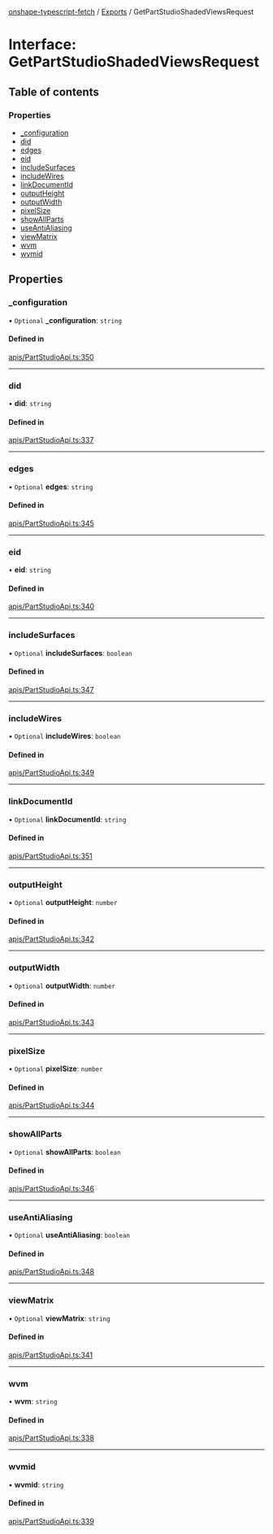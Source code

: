 [onshape-typescript-fetch](../README.md) / [Exports](../modules.md) / GetPartStudioShadedViewsRequest

# Interface: GetPartStudioShadedViewsRequest

## Table of contents

### Properties

- [\_configuration](GetPartStudioShadedViewsRequest.md#_configuration)
- [did](GetPartStudioShadedViewsRequest.md#did)
- [edges](GetPartStudioShadedViewsRequest.md#edges)
- [eid](GetPartStudioShadedViewsRequest.md#eid)
- [includeSurfaces](GetPartStudioShadedViewsRequest.md#includesurfaces)
- [includeWires](GetPartStudioShadedViewsRequest.md#includewires)
- [linkDocumentId](GetPartStudioShadedViewsRequest.md#linkdocumentid)
- [outputHeight](GetPartStudioShadedViewsRequest.md#outputheight)
- [outputWidth](GetPartStudioShadedViewsRequest.md#outputwidth)
- [pixelSize](GetPartStudioShadedViewsRequest.md#pixelsize)
- [showAllParts](GetPartStudioShadedViewsRequest.md#showallparts)
- [useAntiAliasing](GetPartStudioShadedViewsRequest.md#useantialiasing)
- [viewMatrix](GetPartStudioShadedViewsRequest.md#viewmatrix)
- [wvm](GetPartStudioShadedViewsRequest.md#wvm)
- [wvmid](GetPartStudioShadedViewsRequest.md#wvmid)

## Properties

### \_configuration

• `Optional` **\_configuration**: `string`

#### Defined in

[apis/PartStudioApi.ts:350](https://github.com/toebes/onshape-typescript-fetch/blob/3e11ae1/apis/PartStudioApi.ts#L350)

___

### did

• **did**: `string`

#### Defined in

[apis/PartStudioApi.ts:337](https://github.com/toebes/onshape-typescript-fetch/blob/3e11ae1/apis/PartStudioApi.ts#L337)

___

### edges

• `Optional` **edges**: `string`

#### Defined in

[apis/PartStudioApi.ts:345](https://github.com/toebes/onshape-typescript-fetch/blob/3e11ae1/apis/PartStudioApi.ts#L345)

___

### eid

• **eid**: `string`

#### Defined in

[apis/PartStudioApi.ts:340](https://github.com/toebes/onshape-typescript-fetch/blob/3e11ae1/apis/PartStudioApi.ts#L340)

___

### includeSurfaces

• `Optional` **includeSurfaces**: `boolean`

#### Defined in

[apis/PartStudioApi.ts:347](https://github.com/toebes/onshape-typescript-fetch/blob/3e11ae1/apis/PartStudioApi.ts#L347)

___

### includeWires

• `Optional` **includeWires**: `boolean`

#### Defined in

[apis/PartStudioApi.ts:349](https://github.com/toebes/onshape-typescript-fetch/blob/3e11ae1/apis/PartStudioApi.ts#L349)

___

### linkDocumentId

• `Optional` **linkDocumentId**: `string`

#### Defined in

[apis/PartStudioApi.ts:351](https://github.com/toebes/onshape-typescript-fetch/blob/3e11ae1/apis/PartStudioApi.ts#L351)

___

### outputHeight

• `Optional` **outputHeight**: `number`

#### Defined in

[apis/PartStudioApi.ts:342](https://github.com/toebes/onshape-typescript-fetch/blob/3e11ae1/apis/PartStudioApi.ts#L342)

___

### outputWidth

• `Optional` **outputWidth**: `number`

#### Defined in

[apis/PartStudioApi.ts:343](https://github.com/toebes/onshape-typescript-fetch/blob/3e11ae1/apis/PartStudioApi.ts#L343)

___

### pixelSize

• `Optional` **pixelSize**: `number`

#### Defined in

[apis/PartStudioApi.ts:344](https://github.com/toebes/onshape-typescript-fetch/blob/3e11ae1/apis/PartStudioApi.ts#L344)

___

### showAllParts

• `Optional` **showAllParts**: `boolean`

#### Defined in

[apis/PartStudioApi.ts:346](https://github.com/toebes/onshape-typescript-fetch/blob/3e11ae1/apis/PartStudioApi.ts#L346)

___

### useAntiAliasing

• `Optional` **useAntiAliasing**: `boolean`

#### Defined in

[apis/PartStudioApi.ts:348](https://github.com/toebes/onshape-typescript-fetch/blob/3e11ae1/apis/PartStudioApi.ts#L348)

___

### viewMatrix

• `Optional` **viewMatrix**: `string`

#### Defined in

[apis/PartStudioApi.ts:341](https://github.com/toebes/onshape-typescript-fetch/blob/3e11ae1/apis/PartStudioApi.ts#L341)

___

### wvm

• **wvm**: `string`

#### Defined in

[apis/PartStudioApi.ts:338](https://github.com/toebes/onshape-typescript-fetch/blob/3e11ae1/apis/PartStudioApi.ts#L338)

___

### wvmid

• **wvmid**: `string`

#### Defined in

[apis/PartStudioApi.ts:339](https://github.com/toebes/onshape-typescript-fetch/blob/3e11ae1/apis/PartStudioApi.ts#L339)
